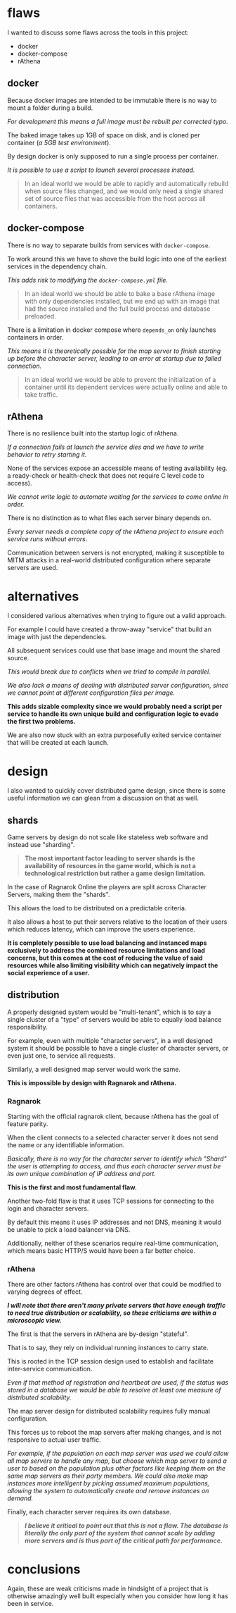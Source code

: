 
# flaws

I wanted to discuss some flaws across the tools in this project:

- docker
- docker-compose
- rAthena

## docker

Because docker images are intended to be immutable there is no way to mount a folder during a build.

_For development this means a full image must be rebuilt per corrected typo._

The baked image takes up 1GB of space on disk, and is cloned per container (_a 5GB test environment_).

By design docker is only supposed to run a single process per container.

_It is possible to use a script to launch several processes instead._

> In an ideal world we would be able to rapidly and automatically rebuild when source files changed, and we would only need a single shared set of source files that was accessible from the host across all containers.


## docker-compose

There is no way to separate builds from services with `docker-compose`.

To work around this we have to shove the build logic into one of the earliest services in the dependency chain.

_This adds risk to modifying the `docker-compose.yml` file._

> In an ideal world we should be able to bake a base rAthena image with only dependencies installed, but we end up with an image that had the source installed and the full build process and database preloaded.

There is a limitation in docker compose where `depends_on` only launches containers in order.

_This means it is theoretically possible for the map server to finish starting up before the character server, leading to an error at startup due to failed connection._

> In an ideal world we would be able to prevent the initialization of a container until its dependent services were actually online and able to take traffic.


## rAthena

There is no resilience built into the startup logic of rAthena.

_If a connection fails at launch the service dies and we have to write behavior to retry starting it._

None of the services expose an accessible means of testing availability (eg. a ready-check or health-check that does not require C level code to access).

_We cannot write logic to automate waiting for the services to come online in order._

There is no distinction as to what files each server binary depends on.

_Every server needs a complete copy of the rAthena project to ensure each service runs without errors._

Communication between servers is not encrypted, making it susceptible to MITM attacks in a real-world distributed configuration where separate servers are used.


# alternatives

I considered various alternatives when trying to figure out a valid approach.

For example I could have created a throw-away "service" that build an image with just the dependencies.

All subsequent services could use that base image and mount the shared source.

_This would break due to conflicts when we tried to compile in parallel._

_We also lack a means of dealing with distributed server configuration, since we cannot point at different configuration files per image._

**This adds sizable complexity since we would probably need a script per service to handle its own unique build and configuration logic to evade the first two problems.**

We are also now stuck with an extra purposefully exited service container that will be created at each launch.


# design

I also wanted to quickly cover distributed game design, since there is some useful information we can glean from a discussion on that as well.


## shards

Game servers by design do not scale like stateless web software and instead use "sharding".

> **The most important factor leading to server shards is the availability of resources in the game world, which is not a technological restriction but rather a game design limitation.**

In the case of Ragnarok Online the players are split across Character Servers, making them the "shards".

This allows the load to be distributed on a predictable criteria.

It also allows a host to put their servers relative to the location of their users which reduces latency, which can improve the users experience.

**It is completely possible to use load balancing and instanced maps exclusively to address the combined resource limitations and load concerns, but this comes at the cost of reducing the value of said resources while also limiting visibility which can negatively impact the social experience of a user.**


## distribution

A properly designed system would be "multi-tenant", which is to say a single cluster of a "type" of servers would be able to equally load balance responsibility.

For example, even with multiple "character servers", in a well designed system it should be possible to have a single cluster of character servers, or even just one, to service all requests.

Similarly, a well designed map server would work the same.

**This is impossible by design with Ragnarok and rAthena.**


### Ragnarok

Starting with the official ragnarok client, because rAthena has the goal of feature parity.

When the client connects to a selected character server it does not send the name or any identifiable information.

_Basically, there is no way for the character server to identify which "Shard" the user is attempting to access, and thus each character server must be its own unique combination of IP address and port._

**This is the first and most fundamental flaw.**

Another two-fold flaw is that it uses TCP sessions for connecting to the login and character servers.

By default this means it uses IP addresses and not DNS, meaning it would be unable to pick a load balancer via DNS.

Additionally, neither of these scenarios require real-time communication, which means basic HTTP/S would have been a far better choice.


### rAthena

There are other factors rAthena has control over that could be modified to varying degrees of effect.

**_I will note that there aren't many private servers that have enough traffic to need true distribution or scalability, so these criticisms are within a microscopic view._**

The first is that the servers in rAthena are by-design "stateful".

That is to say, they rely on individual running instances to carry state.

This is rooted in the TCP session design used to establish and facilitate inter-service communication.

_Even if that method of registration and heartbeat are used, if the status was stored in a database we would be able to resolve at least one measure of distributed scalability._

The map server design for distributed scalability requires fully manual configuration.

This forces us to reboot the map servers after making changes, and is not responsive to actual user traffic.

_For example, if the population on each map server was used we could allow all map servers to handle any map, but choose which map server to send a user to based on the population plus other factors like keeping them on the same map servers as their party members.  We could also make map instances more intelligent by picking assumed maximum populations, allowing the system to automatically create and remove instances on demand._

Finally, each character server requires its own database.

> **_I believe it critical to point out that this is not a flaw.  The database is literally the only part of the system that cannot scale by adding more servers and is thus part of the critical path for performance._**


# conclusions

Again, these are weak criticisms made in hindsight of a project that is otherwise amazingly well built especially when you consider how long it has been in service.
